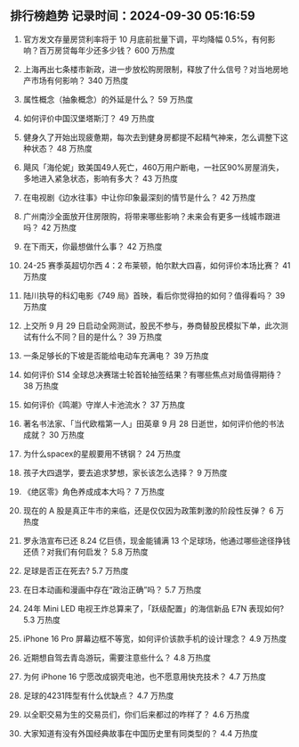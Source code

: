 
## 排行榜趋势 记录时间：2024-09-30 05:16:59
  
  1. 官方发文存量房贷利率将于 10 月底前批量下调，平均降幅 0.5%，有何影响？百万房贷每年少还多少钱？ 600 万热度
    
  2. 上海再出七条楼市新政，进一步放松购房限制，释放了什么信号？对当地房地产市场有何影响？ 340 万热度
    
  3. 属性概念（抽象概念）的外延是什么？ 59 万热度
    
  4. 如何评价中国汉堡塔斯汀？ 49 万热度
    
  5. 健身久了开始出现疲惫期，每次去到健身房都提不起精气神来，怎么调整下这种状态？ 48 万热度
    
  6. 飓风「海伦妮」致美国49人死亡，460万用户断电，一社区90%房屋消失，多地进入紧急状态，影响有多大？ 43 万热度
    
  7. 在电视剧《边水往事》中让你印象最深刻的情节是什么？ 42 万热度
    
  8. 广州南沙全面放开住房限购，将带来哪些影响？未来会有更多一线城市跟进吗？ 42 万热度
    
  9. 在下雨天，你最想做什么事？ 42 万热度
    
  10. 24-25 赛季英超切尔西 4：2 布莱顿，帕尔默大四喜，如何评价本场比赛？ 41 万热度
    
  11. 陆川执导的科幻电影《749 局》首映，看后你觉得拍的如何？值得看吗？ 39 万热度
    
  12. 上交所 9 月 29 日启动全网测试，股民不参与，券商替股民模拟下单，此次测试有什么不同？目的是什么？ 39 万热度
    
  13. 一条足够长的下坡是否能给电动车充满电？ 39 万热度
    
  14. 如何评价 S14 全球总决赛瑞士轮首轮抽签结果？有哪些焦点对局值得期待？ 38 万热度
    
  15. 如何评价《鸣潮》守岸人卡池流水？ 37 万热度
    
  16. 著名书法家、「当代欧楷第一人」田英章 9 月 28 日逝世，如何评价他的书法成就？ 30 万热度
    
  17. 为什么spacex的星舰要用不锈钢？ 24 万热度
    
  18. 孩子大四退学，要去追求梦想，家长该怎么选择？ 9 万热度
    
  19. 《绝区零》角色养成成本大吗？ 7 万热度
    
  20. 现在的 A 股是真正牛市的来临，还是仅仅因为政策刺激的阶段性反弹？ 6 万热度
    
  21. 罗永浩宣布已还 8.24 亿巨债，现金能铺满 13 个足球场，他通过哪些途径挣钱还债？对我们有何启发？ 5.8 万热度
    
  22. 足球是否正在死去? 5.7 万热度
    
  23. 在日本动画和漫画中存在“政治正确”吗？ 5.7 万热度
    
  24. 24年 Mini LED 电视王炸总算来了，「跃级配置」的海信新品 E7N 表现如何? 5.3 万热度
    
  25. iPhone 16 Pro 屏幕边框不等宽，如何评价该款手机的设计理念？ 4.9 万热度
    
  26. 近期想自驾去青岛游玩，需要注意些什么？ 4.8 万热度
    
  27. 为何 iPhone 16 宁愿改成钢壳电池，也不愿意用快充技术？ 4.7 万热度
    
  28. 足球的4231阵型有什么优缺点？ 4.7 万热度
    
  29. 以全职交易为生的交易员们，你们后来都过的咋样了？ 4.6 万热度
    
  30. 大家知道有没有外国经典故事在中国历史里有同类型的？ 4.4 万热度
    
